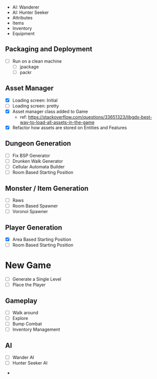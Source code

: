 - AI: Wanderer
- AI: Hunter Seeker
- Attributes
- Items
- Inventory
- Equipment


## Packaging and Deployment
- [ ] Run on a clean machine
  - [ ] jpackage
  - [ ] packr

## Asset Manager
- [x] Loading screen: Initial
- [ ] Loading screen: pretty
- [x] Asset manager class added to Game
    - ref: https://stackoverflow.com/questions/33651323/libgdx-best-way-to-load-all-assets-in-the-game
- [x] Refactor how assets are stored on Entities and Features

## Dungeon Generation
- [ ] Fix BSP Generator
- [ ] Drunken Walk Generator
- [ ] Cellular Automata Builder
- [ ] Room Based Starting Position

## Monster / Item Generation
- [ ] Raws
- [ ] Room Based Spawner
- [ ] Voronoi Spawner

## Player Generation
- [x] Area Based Starting Position
- [ ] Room Based Starting Position

# New Game
- [ ] Generate a Single Level
- [ ] Place the Player

## Gameplay
- [ ] Walk around
- [ ] Explore
- [ ] Bump Combat
- [ ] Inventory Management

## AI
- [ ] Wander AI
- [ ] Hunter Seeker AI
- 